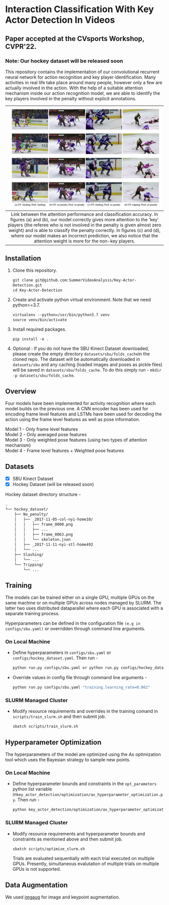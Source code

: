 # Interaction Classification With Key Actor Detection In Videos

## Paper accepted at the CVsports Workshop, CVPR'22.

### Note: Our hockey dataset will be released soon

This repository contains the implementation of our convolutional recurrent neural network for action recognition and key player identification. Many activities in real life take place around many people, however only a few are actually involved in the action. With the help of a suitable attention mechanism inside our action recognition model, we are able to identify the key players involved in the penalty without explicit annotations.

| ![Our model correctly distributes the attention weights according to the importance of the player involved in the penalty. Players directly involved in the penalty are given the highest attention weights. In cases whe](figures/result.png) | 
|:--:| 
| Link between the attention performance and classification accuracy. In figures (a) and (b), our model correctly gives more attention to the 'key' players (the referee who is not involved in the penalty is given almost zero weight) and is able to classify the penalty correctly. In figures (c) and (d), where our model makes an incorrect prediction, we also notice that the attention weight is more for the non-key players. |

## Installation
1. Clone this repository. 
	```
	git clone git@github.com:SummerVideoAnalysis/Key-Actor-Detection.git
	cd Key-Actor-Detection
	```
2. Create and activate python virtual environment. Note that we need python>=3.7.
	```
	virtualenv --python=/usr/bin/python3.7 venv
	source venv/bin/activate
	```
3. Install required packages.
	```
	pip install -e .
	```
4. Optional : If you do not have the SBU Kinect Dataset downloaded, please create the empty directory `datasets/sbu/folds_cache`in the cloned repo. The dataset will be automatically downloaded in `datasets/sbu` and any caching (loaded images and poses as pickle files) will be saved in `datasets/sbu/folds_cache`. To do this simply run - ```mkdir -p datasets/sbu/folds_cache```.

## Overview
Four models have been implemented for activity recognition where each model builds on the previous one. A CNN encoder has been used for encoding frame level features and LSTMs have been used for decoding the action using the frame level features as well as pose information.

Model 1 - Only frame level features <br />
Model 2 - Only averaged pose features <br />
Model 3 - Only weighted pose features (using two types of attention mechanism) <br />
Model 4 - Frame level features + Weighted pose features <br />

## Datasets
- [x] SBU Kinect Dataset
- [x] Hockey Dataset (will be released soon)

Hockey dataset directory structure - 

```
.
└── hockey_dataset/
    ├── No_penalty/
    │   ├── _2017-11-05-col-nyi-home10/
    │   │   ├── frame_0000.png
    │   │   ├── ...
    │   │   ├── frame_0063.png
    │   │   └── skeleton.json
    │   ├── _2017-11-11-nyi-stl-home492
    │   └── ...
    ├── Slashing/
    │   └── ...
    └── Tripping/
        └── ...
```

## Training
The models can be trained either on a single GPU, multiple GPUs on the same machine or on multiple GPUs across nodes managed by SLURM. The latter two uses distributed dataparallel where each GPU is associated with a separate training process.

Hyperparameters can be defined in the configuration file `(e.g in configs/sbu.yaml)` or overridden through command line arguments. 


### On Local Machine

- Define hyperparameters in `configs/sbu.yaml` or `configs/hockey_dataset.yaml`. Then run - 
	```bash
	python run.py configs/sbu.yaml or python run.py configs/hockey_dataset.yaml
	```
	
- Override values in config file through command line arguments -
	```bash
	python run.py configs/sbu.yaml "training.learning_rate=0.002"
	```

### SLURM Managed Cluster

- Modify resource requirements and overrides in the training comand in `scripts/train_slurm.sh` and then submit job. 
	```bash
	sbatch scripts/train_slurm.sh
	```

## Hyperparameter Optimization

The hyperparameters of the model are optimized using the Ax optimization tool which uses the Bayesian strategy to sample new points.

### On Local Machine

- Define hyperparameter bounds and constraints in the `opt_parameters` python list variable in`key_actor_detection/optimization/ax_hyperparameter_optimization.py`. Then run - 
	```bash
	python key_actor_detection/optimization/ax_hyperparameter_optimization.py configs/sbu.yaml
	```

### SLURM Managed Cluster

- Modify resource requirements and hyperparameter bounds and constraints as mentioned above and then submit job. 
	```bash
	sbatch scripts/optimize_slurm.sh
	```
	Trials are evaluated sequentially with each trial executed on multiple GPUs. Presently, simultaneous evalutation of multiple trials on multiple GPUs is not supported.

## Data Augmentation

We used [imgaug](https://github.com/aleju/imgaug)  for image and keypoint augmentation.

